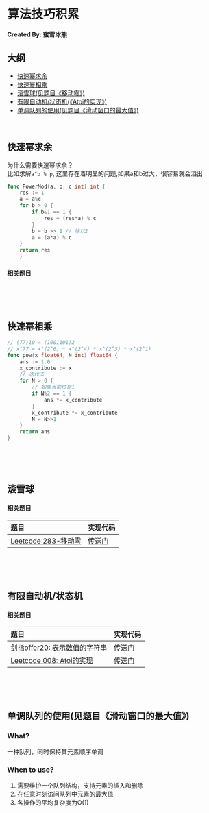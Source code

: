 # 算法技巧积累

**Created By: 蜜雪冰熊**

## 大纲

- <a href="#快速幂">快速幂求余</a>
- <a href="#快速幂相乘">快速幂相乘</a>
- <a href="#snowball">滚雪球(见题目《移动零》)</a>
- <a href="#automaton">有限自动机/状态机(《Atoi的实现》)</a>
- <a href="#239">单调队列的使用(见题目《滑动窗口的最大值》)</a>

<br>

## <a name="快速幂">快速幂求余</a>

为什么需要快速幂求余？\
比如求解`a^b % p`, 这里存在着明显的问题,如果a和b过大，很容易就会溢出

```go
func PowerMod(a, b, c int) int {
    res := 1
    a = a%c
    for b > 0 {
        if b&1 == 1 {
            res = (res*a) % c
        }
        b = b >> 1 // 除以2
        a = (a*a) % c
    }
    return res
    }
```
#### 相关题目

\
\
<br>
## <a name="快速幂相乘">快速幂相乘</a>

```go
// (77)10 = (1001101)2
// x^77 = x^(2^6) * x^(2^4) * x^(2^3) * x^(2^1)
func pow(x float64, N int) float64 {
    ans := 1.0
    x_contribute := x
    // 迭代法
    for N > 0 {
        // 如果当前位是1
        if N%2 == 1 {
            ans *= x_contribute
        }
        x_contribute *= x_contribute
        N = N>>1
    }
    return ans
}
```

\
\
<br>
## <a name="snowball">滚雪球</a>
#### 相关题目

|题目|实现代码|
|:--|:--|
|[Leetcode 283-移动零](https://leetcode-cn.com/problems/move-zeroes/)|[传送门]()|

\
\
<br>
## <a name="automaton">有限自动机/状态机</a>

#### 相关题目

|题目|实现代码|
|:--|:--|
|[剑指offer20: 表示数值的字符串](https://leetcode-cn.com/problems/biao-shi-shu-zhi-de-zi-fu-chuan-lcof/)|[传送门](https://github.com/code4EE/yun-notes/blob/main/code_in_notes/leetcode_offer_20.go)|
|[Leetcode 008: Atoi的实现](https://leetcode-cn.com/problems/string-to-integer-atoi/)|[传送门](https://github.com/code4EE/yun-notes/blob/main/code_in_notes/leetcode_008.go)|

\
\
<br>
## <a name="239">单调队列的使用(见题目《滑动窗口的最大值》)</a>

### What?

一种队列，同时保持其元素顺序单调
### When to use?

1. 需要维护一个队列结构，支持元素的插入和删除
2. 在任意时刻访问队列中元素的最大值
3. 各操作的平均复杂度为O(1)


















